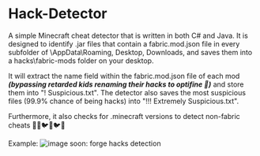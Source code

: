 # Hack-Detector

A simple Minecraft cheat detector that is written in both C# and Java. It is designed to identify .jar files that contain a fabric.mod.json file in every subfolder of \AppData\Roaming, Desktop, Downloads, and saves them into a hacks\fabric-mods folder on your desktop. 

It will extract the name field within the fabric.mod.json file of each mod ***(bypassing retarded kids renaming their hacks to optifine 🥰)*** and store them into "! Suspicious.txt". The detector also saves the most suspicious files (99.9% chance of being hacks) into "!!! Extremely Suspicious.txt". 

Furthermore, it also checks for .minecraft versions to detect non-fabric cheats 🥰💥🐦💥🐦🥶

Example:
![image](https://user-images.githubusercontent.com/109868859/227674728-e57a7c40-fa91-41af-9adf-53b139f2dc1b.png)
soon: forge hacks detection
